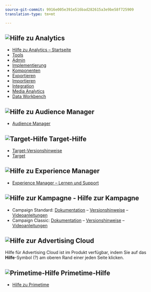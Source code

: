 ```yaml
---
source-git-commit: 9916e005e391e516bad282615a3e9be58f725909
translation-type: tm+mt

---
```

## ![Hilfe](assets/mc_analytics_32.png) zu Analytics

* [Hilfe zu Analytics – Startseite](https://docs.adobe.com/content/help/en/analytics/landing/home.html)
* [Tools](https://docs.adobe.com/content/help/en/analytics/analyze/home.html)
* [Admin](https://docs.adobe.com/content/help/en/analytics/admin/home.html)
* [Implementierung](https://docs.adobe.com/content/help/en/analytics/implementation/home.html)
* [Komponenten](https://docs.adobe.com/content/help/en/analytics/components/home.html)
* [Exportieren](https://docs.adobe.com/content/help/en/analytics/export/home.html)
* [Importieren](https://docs.adobe.com/content/help/en/analytics/import/home.html)
* [Integration](https://docs.adobe.com/content/help/en/analytics/integration/home.html)
* [Media Analytics](https://docs.adobe.com/content/help/en/media-analytics/using/media-overview.html)
* [Data Workbench](https://marketing.adobe.com/resources/help/en_US/insight/)

## ![Hilfe](assets/mc_audiencemanager_32.png) zu Audience Manager

* [Audience Manager](https://docs.adobe.com/content/help/en/audience-manager/user-guide/aam-home.html)

## ![Target-Hilfe](assets/mc_target_32.png) Target-Hilfe

* [Target-Versionshinweise](https://docs.adobe.com/content/help/en/target/using/release-notes/release-notes.html)
* [Target](https://docs.adobe.com/content/help/en/target/using/target-home.html)

## ![Hilfe](assets/mc_experiencemanager_32.png) zu Experience Manager

* [Experience Manager – Lernen und Support](https://helpx.adobe.com/support/experience-manager.html)

## ![Hilfe](assets/mc_campaign_32.png) zur Kampagne - Hilfe zur Kampagne

* Campaign Standard: [Dokumentation](https://helpx.adobe.com/support/campaign/standard.html) – [Versionshinweise](https://docs.adobe.com/content/help/en/campaign-standard/using/release-notes/release-notes.html) – [Videoanleitungen](https://docs.adobe.com/content/help/en/campaign-learn/campaign-standard-tutorials/overview.html)
* Campaign Classic: [Dokumentation](https://helpx.adobe.com/support/campaign/classic.html) – [Versionshinweise](https://docs.campaign.adobe.com/doc/AC/en/RN.html) – [Videoanleitungen](https://docs.adobe.com/content/help/en/campaign-learn/campaign-classic-tutorials/overview.html)

## ![Hilfe](assets/advertisingcloud_appicon_32.png) zur Advertising Cloud

Hilfe für Advertising Cloud ist im Produkt verfügbar, indem Sie auf das **Hilfe**-Symbol (?) am oberen Rand einer jeden Seite klicken.

## ![Primetime-Hilfe](assets/primetime_app_32.png) Primetime-Hilfe

* [Hilfe zu Primetime](http://help.adobe.com/en_US/primetime/)
